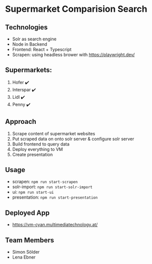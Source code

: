 # Supermarket Comparision Search

## Technologies

- Solr as search engine
- Node in Backend
- Frontend: React + Typescript
- Scrapen: using headless brower with https://playwright.dev/

## Supermarkets:

1. Hofer ✔️
2. Interspar ✔️
3. Lidl ✔️
4. Penny ✔️

## Approach

1. Scrape content of supermarket websites
2. Put scraped data on onto solr server & configure solr server
3. Build frontend to query data
4. Deploy everything to VM
5. Create presentation

## Usage

- scrapen: `npm run start-scrapen`
- solr-import: `npm run start-solr-import`
- ui: `npm run start-ui`
- presentation: `npm run start-presentation`

## Deployed App

- https://vm-cyan.multimediatechnology.at/

## Team Members

- Simon Sölder
- Lena Ebner
